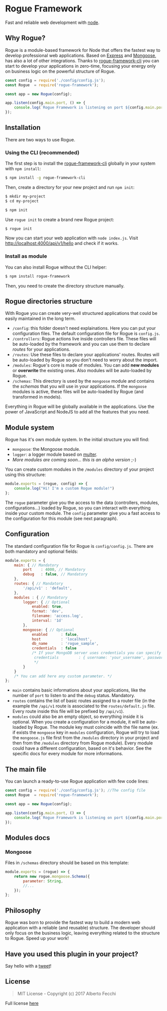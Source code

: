 # Rogue Framework

Fast and reliable web development with [node](http://nodejs.org).

## Why Rogue?
Rogue is a module-based framework for Node that offers the fastest way to develop professional web applications. Based on [Express](http://expressjs.com/) and [Mongoose](http://mongoosejs.com/), has also a lot of other integrations. Thanks to [rogue-framework-cli](https://github.com/luckyseven/rogue-framework-cli) you can start to develop your applications in zero-time, focusing your energy only on business logic on the powerful structure of Rogue.

```js
const config = require('./config/config.js');
const Rogue  = require('rogue-framework');

const app = new Rogue(config);

app.listen(config.main.port, () => {
    console.log(`Rogue Framework is listening on port ${config.main.port}`)
});
```

## Installation
There are two ways to use Rogue.
### Using the CLI (recommended)
The first step is to install the [rogue-framework-cli](https://github.com/luckyseven/rogue-framework-cli) globally in your system with `npm install`:
```bash
$ npm install -g rogue-framework-cli
```
Then, create a directory for your new project and run `npm init`:

```bash
$ mkdir my-project
$ cd my-project

$ npm init
```
Use `rogue init` to create a brand new Rogue project:

```bash
$ rogue init
```
Now you can start your web application with `node index.js`. Visit [http://localhost:4000/api/v1/hello](http://localhost:4000/api/v1/hello) and check if it works.
### Install as module
You can also install Rogue without the CLI helper:
```bash
$ npm install rogue-framework
```
Then, you need to create the directory structure manually.

## Rogue directories structure

With Rogue you can create very-well structured applications that could be easily maintained in the long term.
* `/config`: this folder doesn't need explainations. Here you can put your configuration files. The default configuration file for Rogue is `config.js`.
* `/controllers`: Rogue actions live inside controllers file. These files will be auto-loaded by the framework and you can use them to declare _routes_ for your applications.
* `/routes`: Use these files to declare your applications' routes. Routes will be auto-loaded by Rogue so you don't need to worry about the import.
* `/modules`: Rogue's core is made of modules. You can add **new modules** or **overwrite** the existing ones. Also modules will be auto-loaded by Rogue.
* `/schemas`: This directory is used by the `mongoose` module and contains the _schemas_ that you will use in your applications. If the `mongoose` modules is active, these files will be auto-loaded by Rogue (and transformed in models).

Everything in Rogue will be globally available in the applications. Use the power of JavaScript and NodeJS to add all the features that you need.

## Module system
Rogue has it's own module system. In the initial structure you will find:
* `mongoose`: the Mongoose module.
* `logger`: a logger module based on [multer](https://www.npmjs.com/package/multer).
* _More modules are coming soon... this is an alpha version_ ;-)

You can create custom modules in the `/modules` directory of your project using this structure:
```js
module.exports = (rogue, config) => {
    console.log("Hi! I'm a custom Rogue module!")
};
```
The `rogue` parameter give you the access to the data (controllers, modules, configurations...) loaded by Rogue, so you can interact with everything inside your custom module. The `config` parameter give you a fast access to the configuration for this module (see next paragraph).

## Configuration
The standard configuration file for Rogue is `config/config.js`. There are both mandatory and optional fields:
```js
module.exports = {
    main: { // Mandatory
        port    : 4000, // Mandatory
        debug   : false, // Mandatory
    },
    routes: { // Mandatory
        '/api/v1' : 'default',
    },
    modules : { // Mandatory
        logger: { // Optional
            enabled: true,
            format: 'dev',
            filename: 'access.log',
            interval: '1d'
        },
        mongoose: { // Optional
            enabled      : false,
            host         : 'localhost',
            db_name      : 'rogue_sample',
            credentials  : false
            /* If your MongoDB server uses credentials you can specify them this way:
             credentials         : { username: 'your_username', password: 'your_password' }
             */
        }
    }
    /* You can add here any custom parameter. */
};

```
* `main` contains basic informations about your applications, like the number of `port` to listen to and the `debug` status. Mandatory.
* `routes` contains the list of basic routes assigned to a router file (in the example the `/api/v1` route is associated to the `routes/default.js` file. Every route inside this file will be prefixed by `/api/v1`).
* `modules` could also be an empty object, so everything inside it is optional. When you create a configuration for a module, it will be auto-loaded by Rogue. The module key must coincide with the file name (ex. if exists the `mongoose` key in `modules` configuration, Rogue will try to load the `mongoose.js` file first from the `/modules` directory in your project and then from the `/modules` directory from Rogue module). Every module could have a different configuration, based on it's behavior. See the specific docs for every module for more informations.

## The main file
You can launch a ready-to-use Rogue application with few code lines:
```js
const config = require('./config/config.js'); //The config file
const Rogue  = require('rogue-framework');

const app = new Rogue(config);

app.listen(config.main.port, () => {
    console.log(`Rogue Framework is listening on port ${config.main.port}`)
});
```

## Modules docs
### Mongoose
Files in `/schemas` directory should be based on this template:
```js
module.exports = (rogue) => {
    return new rogue.mongoose.Schema({
        parameter: String,
        //...
    });
};
```

## Philosophy
Rogue was born to provide the fastest way to build a modern web application with a reliable (and reusable) structure. The developer should only focus on the business logic, leaving everything related to the structure to Rogue. Speed up your work!

## Have you used this plugin in your project?

Say hello with a [tweet](https://twitter.com/luckysevenrox)!

## License

> MIT License - Copyright (c) 2017 Alberto Fecchi

Full license [here](LICENSE)